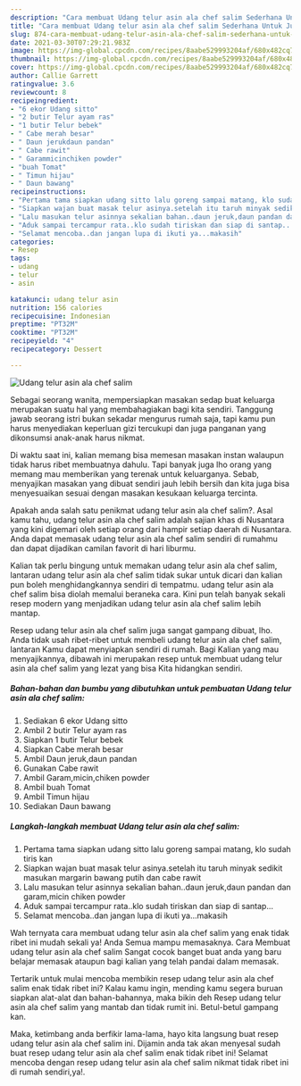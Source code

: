 ```yaml
---
description: "Cara membuat Udang telur asin ala chef salim Sederhana Untuk Jualan"
title: "Cara membuat Udang telur asin ala chef salim Sederhana Untuk Jualan"
slug: 874-cara-membuat-udang-telur-asin-ala-chef-salim-sederhana-untuk-jualan
date: 2021-03-30T07:29:21.983Z
image: https://img-global.cpcdn.com/recipes/8aabe529993204af/680x482cq70/udang-telur-asin-ala-chef-salim-foto-resep-utama.jpg
thumbnail: https://img-global.cpcdn.com/recipes/8aabe529993204af/680x482cq70/udang-telur-asin-ala-chef-salim-foto-resep-utama.jpg
cover: https://img-global.cpcdn.com/recipes/8aabe529993204af/680x482cq70/udang-telur-asin-ala-chef-salim-foto-resep-utama.jpg
author: Callie Garrett
ratingvalue: 3.6
reviewcount: 8
recipeingredient:
- "6 ekor Udang sitto"
- "2 butir Telur ayam ras"
- "1 butir Telur bebek"
- " Cabe merah besar"
- " Daun jerukdaun pandan"
- " Cabe rawit"
- " Garammicinchiken powder"
- "buah Tomat"
- " Timun hijau"
- " Daun bawang"
recipeinstructions:
- "Pertama tama siapkan udang sitto lalu goreng sampai matang, klo sudah tiris kan"
- "Siapkan wajan buat masak telur asinya.setelah itu taruh minyak sedikit masukan margarin bawang putih dan cabe rawit"
- "Lalu masukan telur asinnya sekalian bahan..daun jeruk,daun pandan dan garam,micin chiken powder"
- "Aduk sampai tercampur rata..klo sudah tiriskan dan siap di santap..."
- "Selamat mencoba..dan jangan lupa di ikuti ya...makasih"
categories:
- Resep
tags:
- udang
- telur
- asin

katakunci: udang telur asin 
nutrition: 156 calories
recipecuisine: Indonesian
preptime: "PT32M"
cooktime: "PT32M"
recipeyield: "4"
recipecategory: Dessert

---
```



![Udang telur asin ala chef salim](https://img-global.cpcdn.com/recipes/8aabe529993204af/680x482cq70/udang-telur-asin-ala-chef-salim-foto-resep-utama.jpg)

Sebagai seorang wanita, mempersiapkan masakan sedap buat keluarga merupakan suatu hal yang membahagiakan bagi kita sendiri. Tanggung jawab seorang istri bukan sekadar mengurus rumah saja, tapi kamu pun harus menyediakan keperluan gizi tercukupi dan juga panganan yang dikonsumsi anak-anak harus nikmat.

Di waktu  saat ini, kalian memang bisa memesan masakan instan walaupun tidak harus ribet membuatnya dahulu. Tapi banyak juga lho orang yang memang mau memberikan yang terenak untuk keluarganya. Sebab, menyajikan masakan yang dibuat sendiri jauh lebih bersih dan kita juga bisa menyesuaikan sesuai dengan masakan kesukaan keluarga tercinta. 



Apakah anda salah satu penikmat udang telur asin ala chef salim?. Asal kamu tahu, udang telur asin ala chef salim adalah sajian khas di Nusantara yang kini digemari oleh setiap orang dari hampir setiap daerah di Nusantara. Anda dapat memasak udang telur asin ala chef salim sendiri di rumahmu dan dapat dijadikan camilan favorit di hari liburmu.

Kalian tak perlu bingung untuk memakan udang telur asin ala chef salim, lantaran udang telur asin ala chef salim tidak sukar untuk dicari dan kalian pun boleh menghidangkannya sendiri di tempatmu. udang telur asin ala chef salim bisa diolah memalui beraneka cara. Kini pun telah banyak sekali resep modern yang menjadikan udang telur asin ala chef salim lebih mantap.

Resep udang telur asin ala chef salim juga sangat gampang dibuat, lho. Anda tidak usah ribet-ribet untuk membeli udang telur asin ala chef salim, lantaran Kamu dapat menyiapkan sendiri di rumah. Bagi Kalian yang mau menyajikannya, dibawah ini merupakan resep untuk membuat udang telur asin ala chef salim yang lezat yang bisa Kita hidangkan sendiri.

<!--inarticleads1-->

##### Bahan-bahan dan bumbu yang dibutuhkan untuk pembuatan Udang telur asin ala chef salim:

1. Sediakan 6 ekor Udang sitto
1. Ambil 2 butir Telur ayam ras
1. Siapkan 1 butir Telur bebek
1. Siapkan  Cabe merah besar
1. Ambil  Daun jeruk,daun pandan
1. Gunakan  Cabe rawit
1. Ambil  Garam,micin,chiken powder
1. Ambil buah Tomat
1. Ambil  Timun hijau
1. Sediakan  Daun bawang




<!--inarticleads2-->

##### Langkah-langkah membuat Udang telur asin ala chef salim:

1. Pertama tama siapkan udang sitto lalu goreng sampai matang, klo sudah tiris kan
1. Siapkan wajan buat masak telur asinya.setelah itu taruh minyak sedikit masukan margarin bawang putih dan cabe rawit
1. Lalu masukan telur asinnya sekalian bahan..daun jeruk,daun pandan dan garam,micin chiken powder
1. Aduk sampai tercampur rata..klo sudah tiriskan dan siap di santap...
1. Selamat mencoba..dan jangan lupa di ikuti ya...makasih




Wah ternyata cara membuat udang telur asin ala chef salim yang enak tidak ribet ini mudah sekali ya! Anda Semua mampu memasaknya. Cara Membuat udang telur asin ala chef salim Sangat cocok banget buat anda yang baru belajar memasak ataupun bagi kalian yang telah pandai dalam memasak.

Tertarik untuk mulai mencoba membikin resep udang telur asin ala chef salim enak tidak ribet ini? Kalau kamu ingin, mending kamu segera buruan siapkan alat-alat dan bahan-bahannya, maka bikin deh Resep udang telur asin ala chef salim yang mantab dan tidak rumit ini. Betul-betul gampang kan. 

Maka, ketimbang anda berfikir lama-lama, hayo kita langsung buat resep udang telur asin ala chef salim ini. Dijamin anda tak akan menyesal sudah buat resep udang telur asin ala chef salim enak tidak ribet ini! Selamat mencoba dengan resep udang telur asin ala chef salim nikmat tidak ribet ini di rumah sendiri,ya!.

